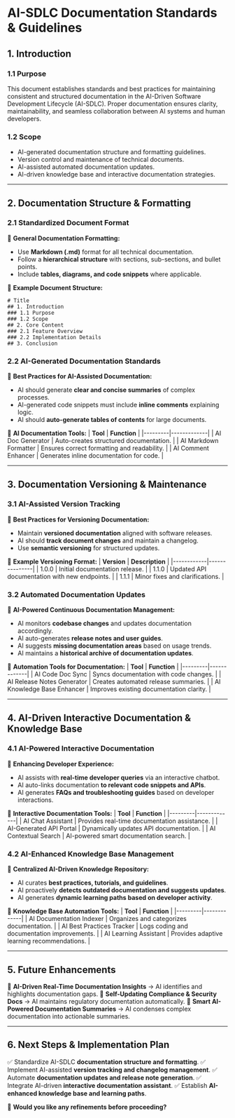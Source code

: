 # **AI-SDLC Documentation Standards & Guidelines**

## **1. Introduction**

### **1.1 Purpose**
This document establishes standards and best practices for maintaining consistent and structured documentation in the AI-Driven Software Development Lifecycle (AI-SDLC). Proper documentation ensures clarity, maintainability, and seamless collaboration between AI systems and human developers.

### **1.2 Scope**
- AI-generated documentation structure and formatting guidelines.
- Version control and maintenance of technical documents.
- AI-assisted automated documentation updates.
- AI-driven knowledge base and interactive documentation strategies.

---

## **2. Documentation Structure & Formatting**

### **2.1 Standardized Document Format**
📌 **General Documentation Formatting:**
- Use **Markdown (.md)** format for all technical documentation.
- Follow a **hierarchical structure** with sections, sub-sections, and bullet points.
- Include **tables, diagrams, and code snippets** where applicable.

🔹 **Example Document Structure:**
```
# Title
## 1. Introduction
### 1.1 Purpose
### 1.2 Scope
## 2. Core Content
### 2.1 Feature Overview
### 2.2 Implementation Details
## 3. Conclusion
```

### **2.2 AI-Generated Documentation Standards**
📌 **Best Practices for AI-Assisted Documentation:**
- AI should generate **clear and concise summaries** of complex processes.
- AI-generated code snippets must include **inline comments** explaining logic.
- AI should **auto-generate tables of contents** for large documents.

🔹 **AI Documentation Tools:**
| **Tool** | **Function** |
|---------|-------------|
| AI Doc Generator | Auto-creates structured documentation. |
| AI Markdown Formatter | Ensures correct formatting and readability. |
| AI Comment Enhancer | Generates inline documentation for code. |

---

## **3. Documentation Versioning & Maintenance**

### **3.1 AI-Assisted Version Tracking**
📌 **Best Practices for Versioning Documentation:**
- Maintain **versioned documentation** aligned with software releases.
- AI should **track document changes** and maintain a changelog.
- Use **semantic versioning** for structured updates.

🔹 **Example Versioning Format:**
| **Version** | **Description** |
|------------|---------------|
| 1.0.0 | Initial documentation release. |
| 1.1.0 | Updated API documentation with new endpoints. |
| 1.1.1 | Minor fixes and clarifications. |

### **3.2 Automated Documentation Updates**
📌 **AI-Powered Continuous Documentation Management:**
- AI monitors **codebase changes** and updates documentation accordingly.
- AI auto-generates **release notes and user guides**.
- AI suggests **missing documentation areas** based on usage trends.
- AI maintains a **historical archive of documentation updates**.

🔹 **Automation Tools for Documentation:**
| **Tool** | **Function** |
|---------|-------------|
| AI Code Doc Sync | Syncs documentation with code changes. |
| AI Release Notes Generator | Creates automated release summaries. |
| AI Knowledge Base Enhancer | Improves existing documentation clarity. |

---

## **4. AI-Driven Interactive Documentation & Knowledge Base**

### **4.1 AI-Powered Interactive Documentation**
📌 **Enhancing Developer Experience:**
- AI assists with **real-time developer queries** via an interactive chatbot.
- AI auto-links documentation **to relevant code snippets and APIs**.
- AI generates **FAQs and troubleshooting guides** based on developer interactions.

🔹 **Interactive Documentation Tools:**
| **Tool** | **Function** |
|---------|-------------|
| AI Chat Assistant | Provides real-time documentation assistance. |
| AI-Generated API Portal | Dynamically updates API documentation. |
| AI Contextual Search | AI-powered smart documentation search. |

### **4.2 AI-Enhanced Knowledge Base Management**
📌 **Centralized AI-Driven Knowledge Repository:**
- AI curates **best practices, tutorials, and guidelines**.
- AI proactively **detects outdated documentation and suggests updates**.
- AI generates **dynamic learning paths based on developer activity**.

🔹 **Knowledge Base Automation Tools:**
| **Tool** | **Function** |
|---------|-------------|
| AI Documentation Indexer | Organizes and categorizes documentation. |
| AI Best Practices Tracker | Logs coding and documentation improvements. |
| AI Learning Assistant | Provides adaptive learning recommendations. |

---

## **5. Future Enhancements**
🔹 **AI-Driven Real-Time Documentation Insights** → AI identifies and highlights documentation gaps.
🔹 **Self-Updating Compliance & Security Docs** → AI maintains regulatory documentation automatically.
🔹 **Smart AI-Powered Documentation Summaries** → AI condenses complex documentation into actionable summaries.

---

## **6. Next Steps & Implementation Plan**
✅ Standardize AI-SDLC **documentation structure and formatting**.
✅ Implement AI-assisted **version tracking and changelog management**.
✅ Automate **documentation updates and release note generation**.
✅ Integrate AI-driven **interactive documentation assistant**.
✅ Establish **AI-enhanced knowledge base and learning paths**.

🚀 **Would you like any refinements before proceeding?**

